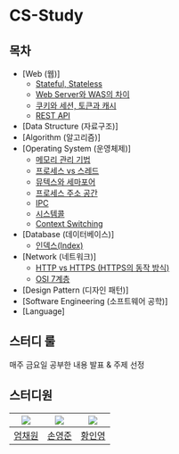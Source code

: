 # CS-Study
## 목차
- [Web (웹)]
  - [Stateful, Stateless](Web%2FStateful%2C%20Stateless.md)
  - [Web Server와 WAS의 차이](Web%2FWeb%20Server%EC%99%80%20WAS%EC%9D%98%20%EC%B0%A8%EC%9D%B4.md)
  - [쿠키와 세션, 토큰과 캐시](Web%2F%EC%BF%A0%ED%82%A4%EC%99%80%20%EC%84%B8%EC%85%98%2C%20%ED%86%A0%ED%81%B0%EA%B3%BC%20%EC%BA%90%EC%8B%9C.md)
  - [REST API](Web/REST%20API.md)
- [Data Structure (자료구조)]
- [Algorithm (알고리즘)]
- [Operating System (운영체제)]
  - [메모리 관리 기법](Operating%20System%2F%EB%A9%94%EB%AA%A8%EB%A6%AC%20%EA%B4%80%EB%A6%AC%20%EA%B8%B0%EB%B2%95.md)
  - [프로세스 vs 스레드](Operating%20System%2F%ED%94%84%EB%A1%9C%EC%84%B8%EC%8A%A4%20vs%20%EC%8A%A4%EB%A0%88%EB%93%9C.md)
  - [뮤텍스와 세마포어](Operating%20System%2F%EB%AE%A4%ED%85%8D%EC%8A%A4%EC%99%80%20%EC%84%B8%EB%A7%88%ED%8F%AC%EC%96%B4.md)
  - [프로세스 주소 공간](Operating%20System%2F%ED%94%84%EB%A1%9C%EC%84%B8%EC%8A%A4%20%EC%A3%BC%EC%86%8C%20%EA%B3%B5%EA%B0%84.md)
  - [IPC](Operating%20System%2FIPC.md)
  - [시스템콜](Operating%20System%2F%EC%8B%9C%EC%8A%A4%ED%85%9C%EC%BD%9C.md)
  - [Context Switching](Operating%20System%2FContext%20Switching.md)
- [Database (데이터베이스)]
  - [인덱스(Index)](Database%2F%EC%9D%B8%EB%8D%B1%EC%8A%A4%28Index%29.md)
- [Network (네트워크)]
  - [HTTP vs HTTPS (HTTPS의 동작 방식)](Network%2FHTTP%20vs%20HTTPS%20%28HTTPS%EC%9D%98%20%EB%8F%99%EC%9E%91%20%EB%B0%A9%EC%8B%9D%29.md)
  - [OSI 7계층](Network%2FOSI%207%EA%B3%84%EC%B8%B5.md)
- [Design Pattern (디자인 패턴)]
- [Software Engineering (소프트웨어 공학)]
- [Language]

## 스터디 룰
매주 금요일 공부한 내용 발표 & 주제 선정 

## 스터디원
| ![](https://avatars.githubusercontent.com/u/65496092?v=4) | ![](https://avatars.githubusercontent.com/u/84082544?v=4) | ![](https://avatars.githubusercontent.com/u/86757234?v=4) |
|:---------------------------------------------------------:|:---------------------------------------------------------:|:---------------------------------------------------------:|
|            [엄채원](https://github.com/chaewon12)          |             [손영준](https://github.com/sohn919)            |            [황인영](https://github.com/inyoung0215)         |
